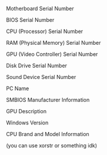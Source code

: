 Motherboard Serial Number

BIOS Serial Number

CPU (Processor) Serial Number

RAM (Physical Memory) Serial Number

GPU (Video Controller) Serial Number

Disk Drive Serial Number

Sound Device Serial Number

PC Name

SMBIOS Manufacturer Information

GPU Description

Windows Version

CPU Brand and Model Information


(you can use xorstr or something idk)
